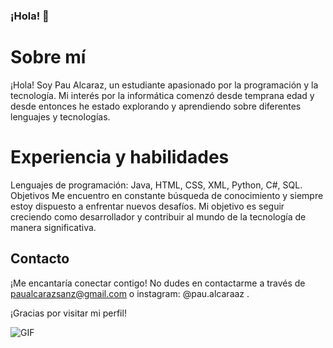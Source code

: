 


### ¡Hola! 👋

# Sobre mí

¡Hola! Soy Pau Alcaraz, un estudiante apasionado por la programación y la tecnología. Mi interés por la informática comenzó desde temprana edad y desde entonces he estado explorando y aprendiendo sobre diferentes lenguajes y tecnologías.

# Experiencia y habilidades

Lenguajes de programación: Java, HTML, CSS, XML, Python, C#, SQL.
Objetivos
Me encuentro en constante búsqueda de conocimiento y siempre estoy dispuesto a enfrentar nuevos desafíos. Mi objetivo es seguir creciendo como desarrollador y contribuir al mundo de la tecnología de manera significativa.

## Contacto

¡Me encantaría conectar contigo! No dudes en contactarme a través de paualcarazsanz@gmail.com o instagram: @pau.alcaraaz .

¡Gracias por visitar mi perfil!


![GIF]([URL_directa_del_GIF](https://media0.giphy.com/media/v1.Y2lkPTc5MGI3NjExZjQybXZyd3JxMjVqdWRiejc2Ynlyc3Z2Ym9kd3AyN25jcWRidnl5aSZlcD12MV9pbnRlcm5hbF9naWZfYnlfaWQmY3Q9Zw/VTtANKl0beDFQRLDTh/giphy.gif)https://media0.giphy.com/media/v1.Y2lkPTc5MGI3NjExZjQybXZyd3JxMjVqdWRiejc2Ynlyc3Z2Ym9kd3AyN25jcWRidnl5aSZlcD12MV9pbnRlcm5hbF9naWZfYnlfaWQmY3Q9Zw/VTtANKl0beDFQRLDTh/giphy.gif)
